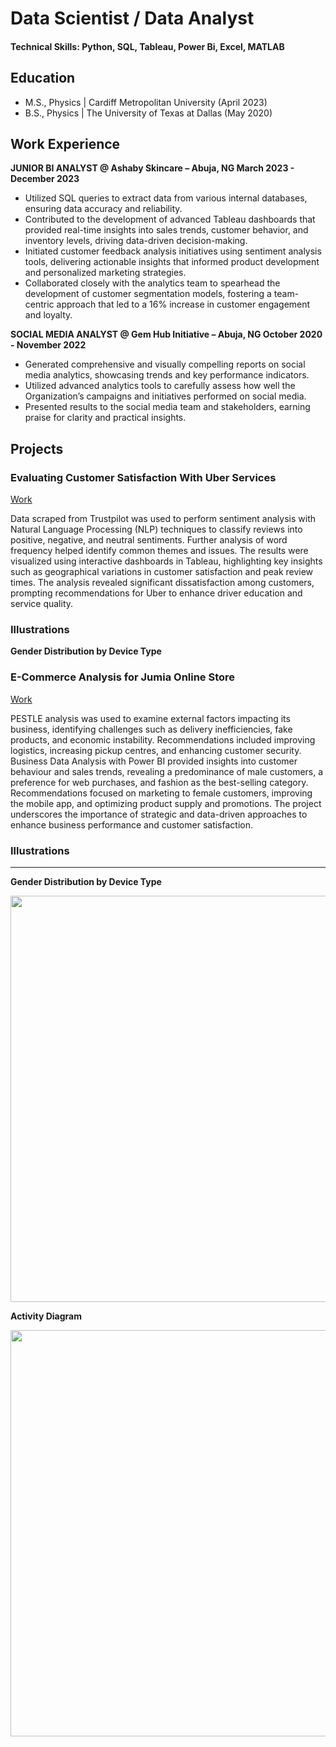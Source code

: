 
# Data Scientist / Data Analyst

#### Technical Skills: Python, SQL, Tableau, Power Bi, Excel, MATLAB

## Education

 - M.S., Physics | Cardiff Metropolitan University (April 2023)
 - B.S., Physics | The University of Texas at Dallas (May 2020)

## Work Experience

**JUNIOR BI ANALYST @ Ashaby Skincare – Abuja, NG 	March 2023 - December 2023**

- Utilized SQL queries to extract data from various internal databases, ensuring data accuracy and reliability.
- Contributed to the development of advanced Tableau dashboards that provided real-time insights into sales trends, customer behavior, and inventory levels, driving data-driven decision-making.
- Initiated customer feedback analysis initiatives using sentiment analysis tools, delivering actionable insights that informed product development and personalized marketing strategies.
- Collaborated closely with the analytics team to spearhead the development of customer segmentation models, fostering a team-centric approach that led to a 16% increase in customer engagement and loyalty.

**SOCIAL MEDIA ANALYST @ Gem Hub Initiative – Abuja, NG	October 2020 - November 2022**
 
- Generated comprehensive and visually compelling reports on social media analytics, showcasing trends and key performance indicators.
- Utilized advanced analytics tools to carefully assess how well the Organization’s campaigns and initiatives performed on social media.
- Presented results to the social media team and stakeholders, earning praise for clarity and practical insights.

## Projects
### Evaluating Customer Satisfaction With Uber Services
[Work]()

Data scraped from Trustpilot was used to perform sentiment analysis with Natural Language Processing (NLP) techniques to classify reviews into positive, negative, and neutral sentiments. Further analysis of word frequency helped identify common themes and issues. The results were visualized using interactive dashboards in Tableau, highlighting key insights such as geographical variations in customer satisfaction and peak review times. The analysis revealed significant dissatisfaction among customers, prompting recommendations for Uber to enhance driver education and service quality. 

### Illustrations 

**Gender Distribution by Device Type**





### E-Commerce Analysis for Jumia Online Store
[Work]()

PESTLE analysis was used to examine external factors impacting its business, identifying challenges such as delivery inefficiencies, fake products, and economic instability. Recommendations included improving logistics, increasing pickup centres, and enhancing customer security. Business Data Analysis with Power BI provided insights into customer behaviour and sales trends, revealing a predominance of male customers, a preference for web purchases, and fashion as the best-selling category. Recommendations focused on marketing to female customers, improving the mobile app, and optimizing product supply and promotions. The project underscores the importance of strategic and data-driven approaches to enhance business performance and customer satisfaction.

### Illustrations
---

**Gender Distribution by Device Type**

<img src="https://github.com/SukiJaja/Portfolio/assets/171612334/a66ad246-68a0-468a-980b-241856b865bf" width="650" />




**Activity Diagram**

<img src="https://github.com/SukiJaja/Portfolio/assets/171612334/96f783bc-bfb8-4668-9ae4-181fb3a053f0" width="650" />



